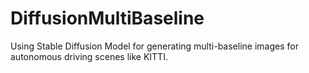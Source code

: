 # DiffusionMultiBaseline
Using Stable Diffusion Model for generating multi-baseline images for autonomous driving scenes like KITTI.

